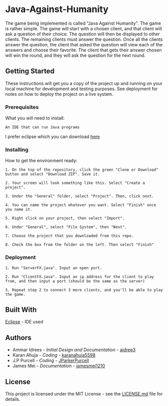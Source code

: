 # Java-Against-Humanity
The game being implemented is called "Java Against Humanity". The game is rather simple. The game will start with a chosen client, and that client will ask a question of their choice. The question will then be displayed to other clients. The remaining clients must answer the question. Once all the clients answer the question, the client that asked the question will view each of the answers and choose their favorite. The client that gets their answer chosen will win the round, and they will ask the question for the next round.
## Getting Started
These instructions will get you a copy of the project up and running on your local machine for development and testing purposes. See deployment for notes on how to deploy the project on a live system.
### Prerequisites
What you will need to install:
```
An IDE that can run Java programs
```
I prefer eclipse which you can download [here](https://www.eclipse.org/downloads/)
### Installing
How to get the environment ready:
```
1. On the top of the repository, click the green "Clone or Download" button and select "Download ZIP". Save it.
```
```
2. Your screen will look something like this. Select "Create a project".
```
```
3. Under the "General" folder, select "Project". Then, click next.
```
```
4. You can name the project whatever you want. Select "Finish" once you name it.
```
```
5. Right click on your project, then select "Import".
```
```
6. Under "General", select "File System", then "Next".
```
```
7. Choose the project that you downloaded from this repo.
```
```
8. Check the box from the folder on the left. Then select "Finish"
```
### Deployment
```
1. Run "ServerFX.java". Input an open port.
```
```
2. Run "ClientFX.java". Input an ip address for the client to play from, and then input a port (should be the same as the server)
```
```
3. Repeat step 2 to connect 3 more clients, and you'll be able to play the game.
```
## Built With
[Eclipse](https://www.eclipse.org/) - IDE used
## Authors
- Ammar Idrees - *Initial Design and Documentation* - [aidree3](github.com/aidree3)
- Karan Ahuja - *Coding* - [karanahuja5598](https://github.com/karanahuja5598)
- J.P Purcell - *Coding* - [JParkerPurcell](https://github.com/JParkerPurcell)
- James Mei - *Documentation* - [jamesmei1210](https://github.com/jamesmei1210)
## License
This project is licensed under the MIT License - see the [LICENSE.md](https://github.com/aidree3/Java-Against-Humanity/blob/master/LICENSE.md) file for details.
